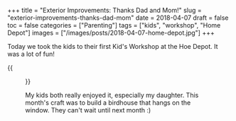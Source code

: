 +++
title = "Exterior Improvements: Thanks Dad and Mom!"
slug = "exterior-improvements-thanks-dad-mom"
date = 2018-04-07
draft = false
toc = false
categories = ["Parenting"]
tags = ["kids", "workshop", "Home Depot"]
images = ["/images/posts/2018-04-07-home-depot.jpg"]
+++

Today we took the kids to their first Kid's Workshop at the Hoe Depot. It was a lot of fun!

{{<figure class="center" src="/images/posts/2018-04-07-home-depot.jpg" caption="Yay For Home Depot">}}

My kids both really enjoyed it, especially my daughter. This month's craft was to build a birdhouse that hangs on the window. They can't wait until next month :)
